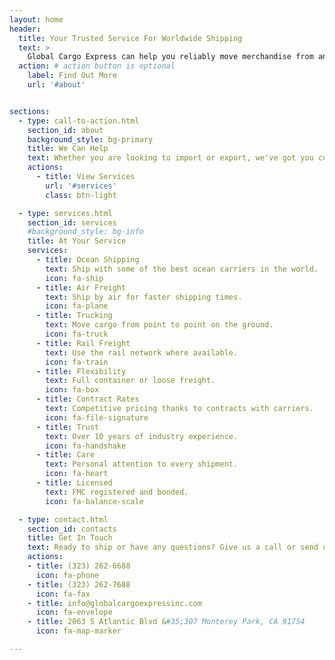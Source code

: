 ```yaml
---
layout: home
header:
  title: Your Trusted Service For Worldwide Shipping
  text: >
    Global Cargo Express can help you reliably move merchandise from and to anywhere in the world. Send us an inquiry to get started!
  action: # action button is optional
    label: Find Out More
    url: '#about'


sections:
  - type: call-to-action.html
    section_id: about
    background_style: bg-primary
    title: We Can Help
    text: Whether you are looking to import or export, we've got you covered! We offer a full range of services to help you with transporting your goods across the world from door to door. We work with top ocean carriers and airlines to provide you with the best international shipping services. We also offer ground transportation to help you move your cargo from hubs to warehouses or other destinations.
    actions:
      - title: View Services
        url: '#services'
        class: btn-light

  - type: services.html
    section_id: services
    #background_style: bg-info
    title: At Your Service
    services:
      - title: Ocean Shipping
        text: Ship with some of the best ocean carriers in the world.
        icon: fa-ship
      - title: Air Freight
        text: Ship by air for faster shipping times.
        icon: fa-plane
      - title: Trucking
        text: Move cargo from point to point on the ground.
        icon: fa-truck
      - title: Rail Freight
        text: Use the rail network where available.
        icon: fa-train
      - title: Flexibility
        text: Full container or loose freight.
        icon: fa-box
      - title: Contract Rates
        text: Competitive pricing thanks to contracts with carriers.
        icon: fa-file-signature
      - title: Trust
        text: Over 10 years of industry experience.
        icon: fa-handshake
      - title: Care
        text: Personal attention to every shipment.
        icon: fa-heart
      - title: Licensed
        text: FMC registered and bonded.
        icon: fa-balance-scale

  - type: contact.html
    section_id: contacts
    title: Get In Touch
    text: Ready to ship or have any questions? Give us a call or send us an email with your information and we will get back to you as soon as possible!
    actions:
    - title: (323) 262-6688
      icon: fa-phone
    - title: (323) 262-7688
      icon: fa-fax
    - title: info@globalcargoexpressinc.com
      icon: fa-envelope
    - title: 2063 S Atlantic Blvd &#35;307 Monterey Park, CA 91754
      icon: fa-map-marker

---
```

